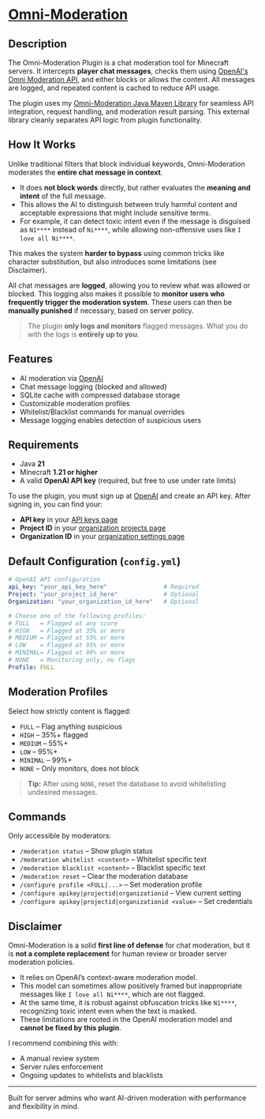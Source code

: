 # [Omni-Moderation](https://www.SpigotMC.org/resources/omni-moderation.127052/)

## Description

The Omni-Moderation Plugin is a chat moderation tool for Minecraft servers.
It intercepts **player chat messages**, checks them using [OpenAI's Omni Moderation API](https://platform.openai.com/docs/guides/moderation/), and either blocks or allows the content.
All messages are logged, and repeated content is cached to reduce API usage.

The plugin uses my [Omni-Moderation Java Maven Library](https://www.GitHub.com/MCmoderSD/Omni-Moderation/) for seamless API integration, request handling, and moderation result parsing.
This external library cleanly separates API logic from plugin functionality.

## How It Works

Unlike traditional filters that block individual keywords, Omni-Moderation moderates the **entire chat message in context**.

* It does **not block words** directly, but rather evaluates the **meaning and intent** of the full message.
* This allows the AI to distinguish between truly harmful content and acceptable expressions that might include sensitive terms.
* For example, it can detect toxic intent even if the message is disguised as `N1****` instead of `Ni****`, while allowing non-offensive uses like `I love all Ni****`.

This makes the system **harder to bypass** using common tricks like character substitution, but also introduces some limitations (see Disclaimer).

All chat messages are **logged**, allowing you to review what was allowed or blocked. This logging also makes it possible to **monitor users who frequently trigger the moderation system**. These users can then be **manually punished** if necessary, based on server policy.

> The plugin **only logs and monitors** flagged messages. What you do with the logs is **entirely up to you**.

## Features

* AI moderation via [OpenAI](https://www.OpenAI.com/)
* Chat message logging (blocked and allowed)
* SQLite cache with compressed database storage
* Customizable moderation profiles
* Whitelist/Blacklist commands for manual overrides
* Message logging enables detection of suspicious users

## Requirements

* Java **21**
* Minecraft **1.21 or higher**
* A valid **OpenAI API key** (required, but free to use under rate limits)

To use the plugin, you must sign up at [OpenAI](https://platform.openai.com/signup) and create an API key.
After signing in, you can find your:

* **API key** in your [API keys page](https://platform.openai.com/account/api-keys)
* **Project ID** in your [organization projects page](https://platform.openai.com/settings/organization/projects)
* **Organization ID** in your [organization settings page](https://platform.openai.com/settings/organization)

## Default Configuration (`config.yml`)

```yaml
# OpenAI API configuration
api_key: "your_api_key_here"                # Required
Project: "your_project_id_here"             # Optional
Organization: "your_organization_id_here"   # Optional

# Choose one of the following profiles:
# FULL   = Flagged at any score
# HIGH   = Flagged at 35% or more
# MEDIUM = Flagged at 55% or more
# LOW    = Flagged at 95% or more
# MINIMAL= Flagged at 99% or more
# NONE   = Monitoring only, no flags
Profile: FULL
```

## Moderation Profiles

Select how strictly content is flagged:

* `FULL`    – Flag anything suspicious
* `HIGH`    – 35%+ flagged
* `MEDIUM`  – 55%+
* `LOW`     – 95%+
* `MINIMAL` – 99%+
* `NONE`    – Only monitors, does not block

> **Tip:** After using `NONE`, reset the database to avoid whitelisting undesired messages.

## Commands

Only accessible by moderators:

* `/moderation status` – Show plugin status
* `/moderation whitelist <content>` – Whitelist specific text
* `/moderation blacklist <content>` – Blacklist specific text
* `/moderation reset` – Clear the moderation database
* `/configure profile <FULL|...>` – Set moderation profile
* `/configure apikey|projectid|organizationid` – View current setting
* `/configure apikey|projectid|organizationid <value>` – Set credentials

## Disclaimer

Omni-Moderation is a solid **first line of defense** for chat moderation, but it is **not a complete replacement** for human review or broader server moderation policies.

* It relies on OpenAI’s context-aware moderation model.
* This model can sometimes allow positively framed but inappropriate messages like `I love all Ni****`, which are not flagged.
* At the same time, it is robust against obfuscation tricks like `N1****`, recognizing toxic intent even when the text is masked.
* These limitations are rooted in the OpenAI moderation model and **cannot be fixed by this plugin**.

I recommend combining this with:

* A manual review system
* Server rules enforcement
* Ongoing updates to whitelists and blacklists

---

Built for server admins who want AI-driven moderation with performance and flexibility in mind.